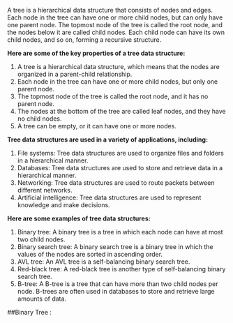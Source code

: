 A tree is a hierarchical data structure that consists of nodes and edges. Each node in the tree can have one or more child nodes, but can only have one parent node. The topmost node of the tree is called the root node, and the nodes below it are called child nodes. Each child node can have its own child nodes, and so on, forming a recursive structure.

**Here are some of the key properties of a tree data structure:**

1. A tree is a hierarchical data structure, which means that the nodes are organized in a parent-child relationship.
2. Each node in the tree can have one or more child nodes, but only one parent node.
3. The topmost node of the tree is called the root node, and it has no parent node.
4. The nodes at the bottom of the tree are called leaf nodes, and they have no child nodes.
5. A tree can be empty, or it can have one or more nodes.

**Tree data structures are used in a variety of applications, including:**

1. File systems: Tree data structures are used to organize files and folders in a hierarchical manner.
2. Databases: Tree data structures are used to store and retrieve data in a hierarchical manner.
3. Networking: Tree data structures are used to route packets between different networks.
4. Artificial intelligence: Tree data structures are used to represent knowledge and make decisions.

**Here are some examples of tree data structures:**

  1. Binary tree: A binary tree is a tree in which each node can have at most two child nodes.
  2. Binary search tree: A binary search tree is a binary tree in which the values of the nodes are sorted in ascending order.
  3. AVL tree: An AVL tree is a self-balancing binary search tree.
  4. Red-black tree: A red-black tree is another type of self-balancing binary search tree.
  5. B-tree: A B-tree is a tree that can have more than two child nodes per node. B-trees are often used in databases to store and retrieve large amounts of data.

##Binary Tree :
